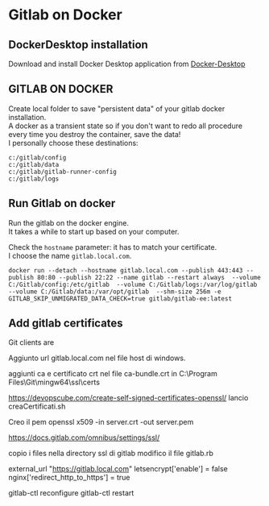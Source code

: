 # Gitlab on Docker # 

## DockerDesktop installation
Download and install Docker Desktop application from [Docker-Desktop](https://www.docker.com/products/docker-desktop/)<br>

## GITLAB ON DOCKER ##

Create local folder to save "persistent data" of your gitlab docker installation.<br>
A docker as a transient state so if you don't want to redo all procedure every time you destroy the container, save the data! <br>
I personally choose these destinations:<br>

```
c:/gitlab/config
c:/gitlab/data
c:/gitlab/gitlab-runner-config
c:/gitlab/logs
```

## Run Gitlab on docker

Run the gitlab on the docker engine.<br>
It takes a while to start up based on your computer.<br>

Check the `hostname` parameter: it has to match your certificate. <br>
I choose the name `gitlab.local.com`.

```
docker run --detach --hostname gitlab.local.com --publish 443:443 --publish 80:80 --publish 22:22 --name gitlab --restart always  --volume C:/Gitlab/config:/etc/gitlab  --volume C:/Gitlab/logs:/var/log/gitlab  --volume C:/Gitlab/data:/var/opt/gitlab  --shm-size 256m -e GITLAB_SKIP_UNMIGRATED_DATA_CHECK=true gitlab/gitlab-ee:latest 
```

## Add gitlab certificates




Git clients are 

Aggiunto url gitlab.local.com nel file host di windows.<br>

aggiunti ca e certificato crt nel file ca-bundle.crt in 
C:\Program Files\Git\mingw64\ssl\certs

https://devopscube.com/create-self-signed-certificates-openssl/
lancio creaCertificati.sh

Creo il pem
openssl x509 -in server.crt -out server.pem

https://docs.gitlab.com/omnibus/settings/ssl/


copio i files nella directory ssl di gitlab
modifico il file gitlab.rb

external_url "https://gitlab.local.com"
letsencrypt['enable'] = false
nginx['redirect_http_to_https'] = true

gitlab-ctl reconfigure
gitlab-ctl restart

